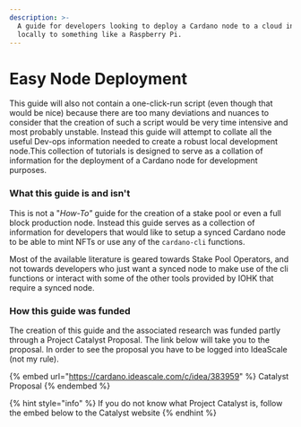 ```yaml
---
description: >-
  A guide for developers looking to deploy a Cardano node to a cloud instance or
  locally to something like a Raspberry Pi.
---
```


# Easy Node Deployment

This guide will also not contain a one-click-run script (even though that would be nice) because there are too many deviations and nuances to consider that the creation of such a script would be very time intensive and most probably unstable. Instead this guide will attempt to collate all the useful Dev-ops information needed to create a robust local development node.This collection of tutorials is designed to serve as a collation of information for the deployment of a Cardano node for development purposes.&#x20;

### What this guide is and isn't

This is not a "_How-To"_ guide for the creation of a stake pool or even a full block production node. Instead this guide serves as a collection of information for developers that would like to setup a synced Cardano node to be able to mint NFTs or use any of the `cardano-cli` functions.

Most of the available literature is geared towards Stake Pool Operators, and  not towards developers who just want a synced node to make use of the cli functions or interact with some of the other tools provided by IOHK that require a synced node.

### How this guide was funded

The creation of this guide and the associated research was funded partly through a Project Catalyst Proposal. The link below will take you to the proposal. In order to see the proposal you have to be logged into IdeaScale (not my rule).

{% embed url="https://cardano.ideascale.com/c/idea/383959" %}
Catalyst Proposal
{% endembed %}

{% hint style="info" %}
If you do not know what Project Catalyst is, follow the embed below to the Catalyst website
{% endhint %}

